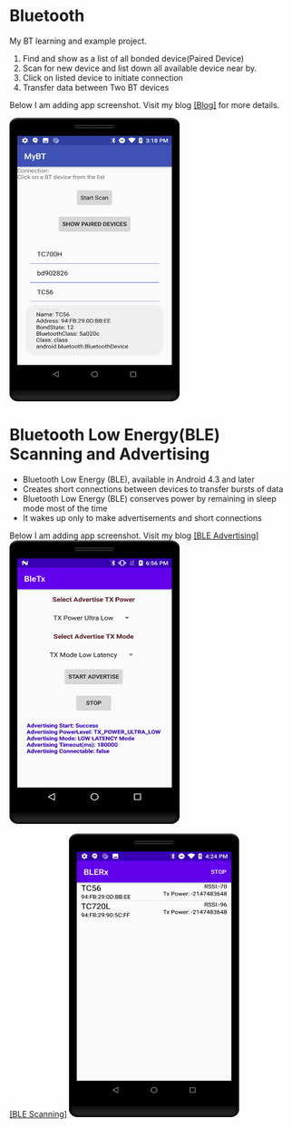 # Bluetooth
My BT learning and example project.

1. Find and show as a list of all bonded device(Paired Device)
2. Scan for new device and list down all available device near by.
3. Click on listed device to initiate connection
4. Transfer data between Two BT devices

 Below I am adding app screenshot. 
 Visit my blog <a href="http://saurabhsharma123k.blogspot.com/">[Blog]</a> for more details.
 
 
 <a href="https://github.com/Saurabh-12/Bluetooth/blob/master/bt_scan_details.png">
 <img src="https://github.com/Saurabh-12/Bluetooth/blob/master/bt_scan_details.png" height="500" width="300" ></a>
 
 
 
 # Bluetooth Low Energy(BLE) Scanning and Advertising 
 - Bluetooth Low Energy (BLE), available in Android 4.3 and later
 - Creates short connections between devices to transfer bursts of data
 - Bluetooth Low Energy (BLE) conserves power by remaining in sleep mode most of the time
 - It wakes up only to make advertisements and short connections
 
 
 Below I am adding app screenshot. Visit my blog 
 <a href="https://saurabhsharma123k.blogspot.com/search/label/BLE%20Advertising/">[BLE Advertising]</a>
  <a href="https://raw.githubusercontent.com/Saurabh-12/Bluetooth/master/ble_advertising.png">
  <img src="https://raw.githubusercontent.com/Saurabh-12/Bluetooth/master/ble_advertising.png" height="500" width="300" ></a>
  
  
   <a href="https://saurabhsharma123k.blogspot.com/search/label/BLE%20Scanning">[BLE Scanning]</a>
   <a href="https://github.com/Saurabh-12/Bluetooth/blob/master/BLE_Scanning.png">
   <img src="https://github.com/Saurabh-12/Bluetooth/blob/master/BLE_Scanning.png" height="500" width="300" ></a>
 
 
 
 

 
